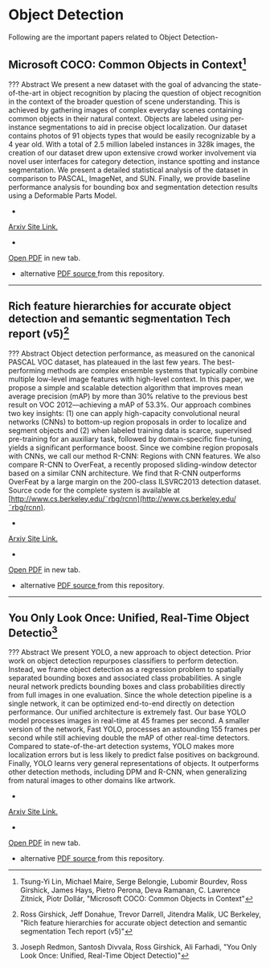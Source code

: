 # Object Detection

Following are the important papers related to Object Detection-

## Microsoft COCO: Common Objects in Context[^1]

??? Abstract
    We present a new dataset with the goal of advancing the state-of-the-art in object recognition by placing the question of
    object recognition in the context of the broader question of scene understanding. This is achieved by gathering images of complex
    everyday scenes containing common objects in their natural context. Objects are labeled using per-instance segmentations to aid in
    precise object localization. Our dataset contains photos of 91 objects types that would be easily recognizable by a 4 year old. With a
    total of 2.5 million labeled instances in 328k images, the creation of our dataset drew upon extensive crowd worker involvement via
    novel user interfaces for category detection, instance spotting and instance segmentation. We present a detailed statistical analysis of
    the dataset in comparison to PASCAL, ImageNet, and SUN. Finally, we provide baseline performance analysis for bounding box and
    segmentation detection results using a Deformable Parts Model.

* <a target="_blank" href="https://arxiv.org/abs/1405.0312">
Arxiv Site Link.
</a>
* <a target="_blank" href="https://arxiv.org/pdf/1405.0312.pdf">
Open PDF</a> in new tab.
* alternative <a target="_blank" href="https://github.com/c17hawke/Important-Research-Papers-AI/raw/master/researchPapers/ObjectDetection/1405.0312.pdf"> PDF source </a> from this repository.



---

## Rich feature hierarchies for accurate object detection and semantic segmentation Tech report (v5)[^2]

??? Abstract
    Object detection performance, as measured on the
    canonical PASCAL VOC dataset, has plateaued in the last
    few years. The best-performing methods are complex ensemble systems that typically combine multiple low-level
    image features with high-level context. In this paper, we
    propose a simple and scalable detection algorithm that improves mean average precision (mAP) by more than 30%
    relative to the previous best result on VOC 2012—achieving
    a mAP of 53.3%. Our approach combines two key insights:
    (1) one can apply high-capacity convolutional neural networks (CNNs) to bottom-up region proposals in order to
    localize and segment objects and (2) when labeled training
    data is scarce, supervised pre-training for an auxiliary task,
    followed by domain-specific fine-tuning, yields a significant
    performance boost. Since we combine region proposals
    with CNNs, we call our method R-CNN: Regions with CNN
    features. We also compare R-CNN to OverFeat, a recently
    proposed sliding-window detector based on a similar CNN
    architecture. We find that R-CNN outperforms OverFeat
    by a large margin on the 200-class ILSVRC2013 detection
    dataset. Source code for the complete system is available at
    [http://www.cs.berkeley.edu/˜rbg/rcnn](http://www.cs.berkeley.edu/˜rbg/rcnn).

* <a target="_blank" href="https://arxiv.org/abs/1311.2524">
Arxiv Site Link.
</a>
* <a target="_blank" href="https://arxiv.org/pdf/1311.2524.pdf">
Open PDF</a> in new tab.
* alternative <a target="_blank" href="https://github.com/c17hawke/Important-Research-Papers-AI/raw/master/researchPapers/ObjectDetection/1311.2524.pdf"> PDF source </a> from this repository.


---

## You Only Look Once: Unified, Real-Time Object Detectio[^3]

??? Abstract
    We present YOLO, a new approach to object detection.
    Prior work on object detection repurposes classifiers to perform detection. Instead, we frame object detection as a regression problem to spatially separated bounding boxes and
    associated class probabilities. A single neural network predicts bounding boxes and class probabilities directly from
    full images in one evaluation. Since the whole detection
    pipeline is a single network, it can be optimized end-to-end
    directly on detection performance.
    Our unified architecture is extremely fast. Our base
    YOLO model processes images in real-time at 45 frames
    per second. A smaller version of the network, Fast YOLO,
    processes an astounding 155 frames per second while
    still achieving double the mAP of other real-time detectors. Compared to state-of-the-art detection systems, YOLO
    makes more localization errors but is less likely to predict
    false positives on background. Finally, YOLO learns very
    general representations of objects. It outperforms other detection methods, including DPM and R-CNN, when generalizing from natural images to other domains like artwork.

* <a target="_blank" href="https://arxiv.org/abs/1506.02640">
Arxiv Site Link.
</a>
* <a target="_blank" href="https://arxiv.org/pdf/1506.02640.pdf">
Open PDF</a> in new tab.
* alternative <a target="_blank" href="https://github.com/c17hawke/Important-Research-Papers-AI/raw/master/researchPapers/ObjectDetection/1506.02640.pdf"> PDF source </a> from this repository.

[^1]: 
    Tsung-Yi Lin, Michael Maire, Serge Belongie, Lubomir Bourdev, Ross Girshick, James Hays, Pietro Perona, Deva Ramanan, C. Lawrence Zitnick, Piotr Dollár,
    "Microsoft COCO: Common Objects in Context"

[^2]:
    Ross Girshick, Jeff Donahue, Trevor Darrell, Jitendra Malik, UC Berkeley,
    "Rich feature hierarchies for accurate object detection and semantic segmentation 
    Tech report (v5)"

[^3]:
    Joseph Redmon, Santosh Divvala, Ross Girshick, Ali Farhadi,
    "You Only Look Once: Unified, Real-Time Object Detectio)"
